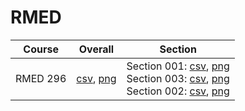 # RMED

| Course | Overall | Section |
| ------ | ------- | ------- |
| RMED 296 | [csv](https://github.com/UCSD-Historical-Enrollment-Data//Users/ryanbatubara/Desktop/2024Spring/blob/main/overall/RMED%20296.csv), [png](https://raw.githubusercontent.com/UCSD-Historical-Enrollment-Data//Users/ryanbatubara/Desktop/2024Spring/main/plot_overall/RMED%20296.png) | Section 001: [csv](https://github.com/UCSD-Historical-Enrollment-Data//Users/ryanbatubara/Desktop/2024Spring/blob/main/section/RMED%20296_001.csv), [png](https://raw.githubusercontent.com/UCSD-Historical-Enrollment-Data//Users/ryanbatubara/Desktop/2024Spring/main/plot_section/RMED%20296_001.png)<br>Section 003: [csv](https://github.com/UCSD-Historical-Enrollment-Data//Users/ryanbatubara/Desktop/2024Spring/blob/main/section/RMED%20296_003.csv), [png](https://raw.githubusercontent.com/UCSD-Historical-Enrollment-Data//Users/ryanbatubara/Desktop/2024Spring/main/plot_section/RMED%20296_003.png)<br>Section 002: [csv](https://github.com/UCSD-Historical-Enrollment-Data//Users/ryanbatubara/Desktop/2024Spring/blob/main/section/RMED%20296_002.csv), [png](https://raw.githubusercontent.com/UCSD-Historical-Enrollment-Data//Users/ryanbatubara/Desktop/2024Spring/main/plot_section/RMED%20296_002.png) |
